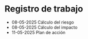 # Registro de trabajo

* 08-05-2025 Cálculo del riesgo
* 08-05-2025 Cálculo del impacto
* 11-05-2025 Plan de acción
